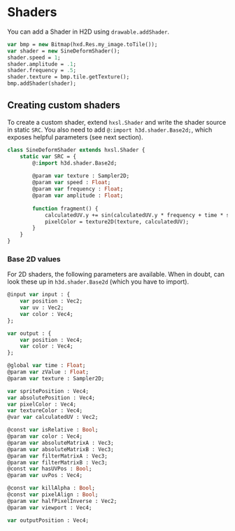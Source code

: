 # Shaders

You can add a Shader in H2D using `drawable.addShader`.

```haxe
var bmp = new Bitmap(hxd.Res.my_image.toTile());
var shader = new SineDeformShader();
shader.speed = 1;
shader.amplitude = .1;
shader.frequency = .5;
shader.texture = bmp.tile.getTexture();
bmp.addShader(shader);
```

## Creating custom shaders

To create a custom shader, extend `hxsl.Shader` and write the shader source in static `SRC`.
You also need to add `@:import h3d.shader.Base2d;`, which exposes helpful parameters (see next section).

```haxe
class SineDeformShader extends hxsl.Shader {
	static var SRC = {
		@:import h3d.shader.Base2d;
		
		@param var texture : Sampler2D;
		@param var speed : Float;
		@param var frequency : Float;
		@param var amplitude : Float;
		
		function fragment() {
			calculatedUV.y += sin(calculatedUV.y * frequency + time * speed) * amplitude; // wave deform
			pixelColor = texture2D(texture, calculatedUV);
		}
	}
}
```

### Base 2D values 

For 2D shaders, the following parameters are available. 
When in doubt, can look these up in `h3d.shader.Base2d` (which you have to import).

```haxe
@input var input : {
	var position : Vec2;
	var uv : Vec2;
	var color : Vec4;
};

var output : {
	var position : Vec4;
	var color : Vec4;
};

@global var time : Float;
@param var zValue : Float;
@param var texture : Sampler2D;

var spritePosition : Vec4;
var absolutePosition : Vec4;
var pixelColor : Vec4;
var textureColor : Vec4;
@var var calculatedUV : Vec2;

@const var isRelative : Bool;
@param var color : Vec4;
@param var absoluteMatrixA : Vec3;
@param var absoluteMatrixB : Vec3;
@param var filterMatrixA : Vec3;
@param var filterMatrixB : Vec3;
@const var hasUVPos : Bool;
@param var uvPos : Vec4;

@const var killAlpha : Bool;
@const var pixelAlign : Bool;
@param var halfPixelInverse : Vec2;
@param var viewport : Vec4;

var outputPosition : Vec4;
```
